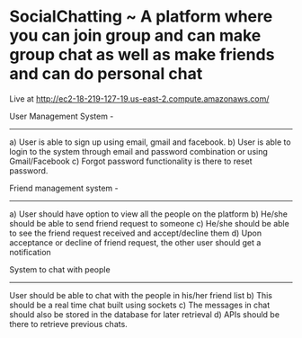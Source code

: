 
# SocialChatting ~ A platform where you can join group and can make group chat as well as make friends and can do personal chat

Live at  http://ec2-18-219-127-19.us-east-2.compute.amazonaws.com/

 

User Management System -
_________________________
a) User is able to sign up using email, gmail and facebook.
b) User is able to login to the system through email and password
   combination or using Gmail/Facebook
c) Forgot password functionality is there to reset password.

Friend management system -
________________________________
a) User should have option to view all the people on the platform
b) He/she should be able to send friend request to someone
c) He/she should be able to see the friend request received and
accept/decline them
d) Upon acceptance or decline of friend request, the other user should get a
notification


 System to chat with people
 _______________________________
User should be able to chat with the people in his/her friend list
b) This should be a real time chat built using sockets
c) The messages in chat should also be stored in the database for later
retrieval
d) APIs should be there to retrieve previous chats.


